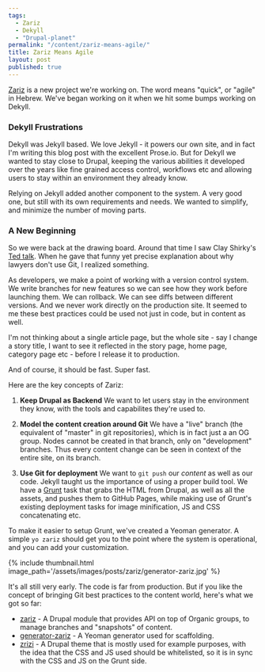 ```yaml
---
tags:
  - Zariz
  - Dekyll
  - "Drupal-planet"
permalink: "/content/zariz-means-agile/"
title: Zariz Means Agile
layout: post
published: true
---
```



[Zariz](https://github.com/Gizra/zariz) is a new project we're working on. The word means "quick", or "agile" in Hebrew. We've began working on it when we hit some bumps working on Dekyll.

### Dekyll Frustrations

Dekyll was Jekyll based. We love Jekyll - it powers our own site, and in fact I'm writing this blog post with the excellent Prose.io. But for Dekyll we wanted to stay close to Drupal, keeping the various abilities it developed over the years like fine grained access control, workflows etc and allowing users to stay within an environment they already know.

Relying on Jekyll added another component to the system. A very good one, but still with its own requirements and needs. We wanted to simplify, and minimize the number of moving parts.

### A New Beginning

So we were back at the drawing board. Around that time I saw Clay Shirky's [Ted talk](http://www.ted.com/talks/clay_shirky_how_the_internet_will_one_day_transform_government.html). When he gave that funny yet precise explanation about why lawyers don't use Git, I realized something.

<!-- more -->

As developers, we make a point of working with a version control system. We write branches for new features so we can see how they work before launching them. We can rollback. We can see diffs between different versions. And we never work directly on the production site. It seemed to me these best practices could be used not just in code, but in content as well.

I'm not thinking about a single article page, but the whole site - say I change a story title, I want to see it reflected in the story page, home page, category page etc - before I release it to production.

And of course, it should be fast. Super fast.

Here are the key concepts of Zariz:

1) __Keep Drupal as Backend__
We want to let users stay in the environment they know, with the tools and capabilites they're used to.

2) __Model the content creation around Git__
We have a "live" branch (the equivalent of "master" in git repositories), which is in fact just a an OG group. Nodes cannot be created in that branch, only on "development" branches. Thus every content change can be seen in context of the entire site, on its branch.

3) __Use Git for deployment__
We want to ``git push`` our _content_ as well as our code. Jekyll taught us the importance of using a proper build tool. We have a [Grunt](http://gruntjs.com/) task that grabs the HTML from Drupal, as well as all the assets, and pushes them to GitHub Pages, while making use of Grunt's existing deployment tasks for image minification, JS and CSS concatenating etc.

To make it easier to setup Grunt, we've created a Yeoman generator. A simple ``yo zariz`` should get you to the point where the system is operational, and you can add your customization.

{% include thumbnail.html image_path='/assets/images/posts/zariz/generator-zariz.jpg' %}

It's all still very early. The code is far from production. But if you like the concept of bringing Git best practices to the content world, here's what we got so far:

* [zariz](https://github.com/Gizra/zariz) - A Drupal module that provides API on top of Organic groups, to manage branches and "snapshots" of content.
* [generator-zariz](https://npmjs.org/package/generator-zariz) - A Yeoman generator used for scaffolding.
* [zrizi](https://github.com/Gizra/zrizi) - A Drupal theme that is mostly used for example purposes, with the idea that the CSS and JS used should be whitelisted, so it is in sync with the CSS and JS on the Grunt side.
